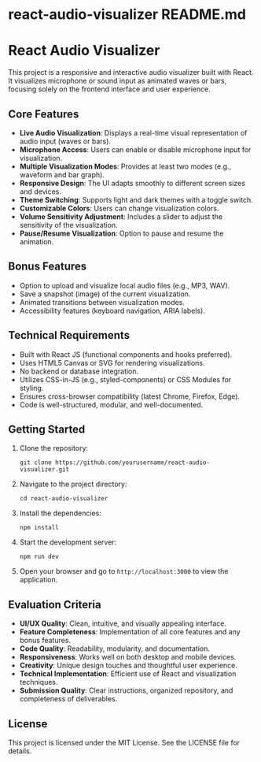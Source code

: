 # react-audio-visualizer README.md

# React Audio Visualizer

This project is a responsive and interactive audio visualizer built with React. It visualizes microphone or sound input as animated waves or bars, focusing solely on the frontend interface and user experience.

## Core Features

- **Live Audio Visualization**: Displays a real-time visual representation of audio input (waves or bars).
- **Microphone Access**: Users can enable or disable microphone input for visualization.
- **Multiple Visualization Modes**: Provides at least two modes (e.g., waveform and bar graph).
- **Responsive Design**: The UI adapts smoothly to different screen sizes and devices.
- **Theme Switching**: Supports light and dark themes with a toggle switch.
- **Customizable Colors**: Users can change visualization colors.
- **Volume Sensitivity Adjustment**: Includes a slider to adjust the sensitivity of the visualization.
- **Pause/Resume Visualization**: Option to pause and resume the animation.

## Bonus Features

- Option to upload and visualize local audio files (e.g., MP3, WAV).
- Save a snapshot (image) of the current visualization.
- Animated transitions between visualization modes.
- Accessibility features (keyboard navigation, ARIA labels).

## Technical Requirements

- Built with React JS (functional components and hooks preferred).
- Uses HTML5 Canvas or SVG for rendering visualizations.
- No backend or database integration.
- Utilizes CSS-in-JS (e.g., styled-components) or CSS Modules for styling.
- Ensures cross-browser compatibility (latest Chrome, Firefox, Edge).
- Code is well-structured, modular, and well-documented.

## Getting Started

1. Clone the repository:
   ```
   git clone https://github.com/yourusername/react-audio-visualizer.git
   ```

2. Navigate to the project directory:
   ```
   cd react-audio-visualizer
   ```

3. Install the dependencies:
   ```
   npm install
   ```

4. Start the development server:
   ```
   npm run dev
   ```

5. Open your browser and go to `http://localhost:3000` to view the application.

## Evaluation Criteria

- **UI/UX Quality**: Clean, intuitive, and visually appealing interface.
- **Feature Completeness**: Implementation of all core features and any bonus features.
- **Code Quality**: Readability, modularity, and documentation.
- **Responsiveness**: Works well on both desktop and mobile devices.
- **Creativity**: Unique design touches and thoughtful user experience.
- **Technical Implementation**: Efficient use of React and visualization techniques.
- **Submission Quality**: Clear instructions, organized repository, and completeness of deliverables.

## License

This project is licensed under the MIT License. See the LICENSE file for details.